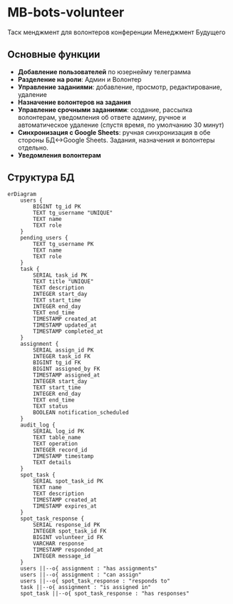 # MB-bots-volunteer
Таск менджмент для волонтеров конференции Менеджмент Будущего 
## Основные функции
- **Добавление пользователей** по юзернейму телеграмма
- **Разделение на роли**: Админ и Волонтер 
- **Управление заданиями**: добавление, просмотр, редактирование, удаление 
- **Назначение волонтеров на задания**
- **Управление срочными заданиями**: создание, рассылка волонтерам, уведомления об ответе админу, ручное и автоматическое удаление (спустя время, по умолчанию 30 минут) 
- **Синхронизация с Google Sheets**: ручная синхронизация в обе стороны БД<->Google Sheets. Задания, назначения и волонтеры отдельно. 
- **Уведомления волонтерам** 



## Структура БД
```mermaid
erDiagram
    users {
        BIGINT tg_id PK
        TEXT tg_username "UNIQUE"
        TEXT name
        TEXT role
    }
    pending_users {
        TEXT tg_username PK
        TEXT name
        TEXT role
    }
    task {
        SERIAL task_id PK
        TEXT title "UNIQUE"
        TEXT description
        INTEGER start_day
        TEXT start_time
        INTEGER end_day
        TEXT end_time
        TIMESTAMP created_at
        TIMESTAMP updated_at
        TIMESTAMP completed_at
    }
    assignment {
        SERIAL assign_id PK
        INTEGER task_id FK
        BIGINT tg_id FK
        BIGINT assigned_by FK
        TIMESTAMP assigned_at
        INTEGER start_day
        TEXT start_time
        INTEGER end_day
        TEXT end_time
        TEXT status
        BOOLEAN notification_scheduled
    }
    audit_log {
        SERIAL log_id PK
        TEXT table_name
        TEXT operation
        INTEGER record_id
        TIMESTAMP timestamp
        TEXT details
    }
    spot_task {
        SERIAL spot_task_id PK
        TEXT name
        TEXT description
        TIMESTAMP created_at
        TIMESTAMP expires_at
    }
    spot_task_response {
        SERIAL response_id PK
        INTEGER spot_task_id FK
        BIGINT volunteer_id FK
        VARCHAR response
        TIMESTAMP responded_at
        INTEGER message_id
    }
    users ||--o{ assignment : "has assignments"
    users ||--o{ assignment : "can assign"
    users ||--o{ spot_task_response : "responds to"
    task ||--o{ assignment : "is assigned in"
    spot_task ||--o{ spot_task_response : "has responses"
```
